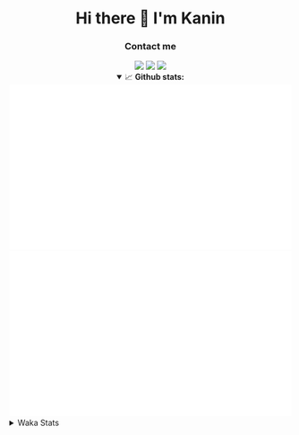 <div align="center">
 <h1>Hi there 👋 I'm Kanin</h1>
 <h3>Contact me</h3>
 <a href="mailto:im@kanin.dev"><img src="https://img.shields.io/badge/gmail-%23D14836.svg?&style=for-the-badge&logo=gmail&logoColor=white"/></a>
 <a href="https://twitter.com/KaninDev"><img src="https://img.shields.io/badge/twitter-%231DA1F2.svg?&style=for-the-badge&logo=twitter&logoColor=white"/></a>
 <a href="https://www.linkedin.com/in/KaninDev"><img src="https://img.shields.io/badge/linkedin-%230077B5.svg?&style=for-the-badge&logo=linkedin&logoColor=white"/></a>
<details open>
  <summary>📈 <b>Github stats:</b></summary>
  <img src="https://github.com/Kanin/Kanin/blob/master/scripts/GitHubStats/generated/overview.svg"/>
  <img src="https://github.com/Kanin/Kanin/blob/master/scripts/GitHubStats/generated/languages.svg"/>
</details>
</div>

<details>
 <summary>Waka Stats</summary>

<!--START_SECTION:waka-->
![Profile Views](http://img.shields.io/badge/Profile%20Views-5-blue)

![Lines of code](https://img.shields.io/badge/From%20Hello%20World%20I%27ve%20Written-784162%20lines%20of%20code-blue)

**🐱 My Github Data** 

> 🏆 278 Contributions in the Year 2020
 > 
> 📦 4.5 kB Used in Github's Storage 
 > 
> 🚫 Not Opted to Hire
 > 
> 📜 6 Public Repositories
 > 
> 🔑 3 Private Repositories 

**I'm an Early 🐤** 

```text
🌞 Morning    92 commits     ██████░░░░░░░░░░░░░░░░░░░   27.46% 
🌆 Daytime    109 commits    ████████░░░░░░░░░░░░░░░░░   32.54% 
🌃 Evening    73 commits     █████░░░░░░░░░░░░░░░░░░░░   21.79% 
🌙 Night      61 commits     ████░░░░░░░░░░░░░░░░░░░░░   18.21%

```
📅 **I'm Most Productive on Sunday** 

```text
Monday       65 commits     ████░░░░░░░░░░░░░░░░░░░░░   19.4% 
Tuesday      40 commits     ███░░░░░░░░░░░░░░░░░░░░░░   11.94% 
Wednesday    49 commits     ███░░░░░░░░░░░░░░░░░░░░░░   14.63% 
Thursday     29 commits     ██░░░░░░░░░░░░░░░░░░░░░░░   8.66% 
Friday       31 commits     ██░░░░░░░░░░░░░░░░░░░░░░░   9.25% 
Saturday     46 commits     ███░░░░░░░░░░░░░░░░░░░░░░   13.73% 
Sunday       75 commits     █████░░░░░░░░░░░░░░░░░░░░   22.39%

```


📊 **This Week I Spent My Time On** 

```text
⌚︎ Time Zone: America/New_York

💬 Programming Languages: 
Python                   10 hrs 7 mins       ███████████░░░░░░░░░░░░░░   45.66% 
JSX                      5 hrs 11 mins       █████░░░░░░░░░░░░░░░░░░░░   23.46% 
SCSS                     5 hrs 4 mins        █████░░░░░░░░░░░░░░░░░░░░   22.87% 
JavaScript               48 mins             █░░░░░░░░░░░░░░░░░░░░░░░░   3.66% 
virtualenv               36 mins             ░░░░░░░░░░░░░░░░░░░░░░░░░   2.72%

🔥 Editors: 
IntelliJ                 11 hrs 7 mins       ████████████░░░░░░░░░░░░░   50.24% 
PyCharm                  11 hrs 1 min        ████████████░░░░░░░░░░░░░   49.76%

🐱‍💻 Projects: 
Naila.py                 9 hrs 20 mins       ██████████░░░░░░░░░░░░░░░   42.16% 
powerfnr                 6 hrs 37 mins       ███████░░░░░░░░░░░░░░░░░░   29.89% 
Kanin                    4 hrs 1 min         ████░░░░░░░░░░░░░░░░░░░░░   18.16% 
TomsBot                  1 hr 40 mins        ██░░░░░░░░░░░░░░░░░░░░░░░   7.6% 
PowerRep                 27 mins             ░░░░░░░░░░░░░░░░░░░░░░░░░   2.1%

💻 Operating System: 
Linux                    22 hrs 9 mins       █████████████████████████   100.0%

```

**I Mostly Code in Python** 

```text
Python                   17 repos            ███████████████████░░░░░░   77.27% 
JavaScript               2 repos             ██░░░░░░░░░░░░░░░░░░░░░░░   9.09% 
Kotlin                   1 repos             █░░░░░░░░░░░░░░░░░░░░░░░░   4.55% 
HTML                     1 repos             █░░░░░░░░░░░░░░░░░░░░░░░░   4.55% 
Java                     1 repos             █░░░░░░░░░░░░░░░░░░░░░░░░   4.55%

```


**Timeline**

![Chart not found](https://github.com/Kanin/Kanin/blob/master/charts/bar_graph.png) 


<!--END_SECTION:waka-->
</details>
